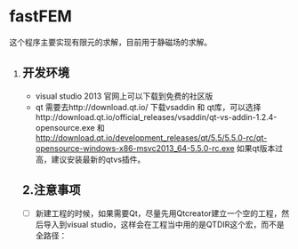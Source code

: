# fastFEM
这个程序主要实现有限元的求解，目前用于静磁场的求解。

1. ## 开发环境

   - visual studio 2013 官网上可以下载到免费的社区版
   - qt 需要去http://download.qt.io/ 下载vsaddin 和 qt库，可以选择http://download.qt.io/official_releases/vsaddin/qt-vs-addin-1.2.4-opensource.exe 和 http://download.qt.io/development_releases/qt/5.5/5.5.0-rc/qt-opensource-windows-x86-msvc2013_64-5.5.0-rc.exe 如果qt版本过高，建议安装最新的qtvs插件。

   ## 2.注意事项

   - [ ] 新建工程的时候，如果需要Qt，尽量先用Qtcreator建立一个空的工程，然后导入到visual studio，这样会在工程当中用的是QTDIR这个宏，而不是全路径：

   ​